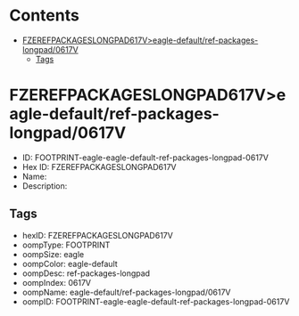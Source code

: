 



Contents
========

* [FZEREFPACKAGESLONGPAD617V>eagle-default/ref-packages-longpad/0617V](#fzerefpackageslongpad617veagle-defaultref-packages-longpad0617v)
	* [Tags](#tags)

# FZEREFPACKAGESLONGPAD617V>eagle-default/ref-packages-longpad/0617V

- ID: FOOTPRINT-eagle-eagle-default-ref-packages-longpad-0617V
- Hex ID: FZEREFPACKAGESLONGPAD617V
- Name: 
- Description: 

## Tags

- hexID: FZEREFPACKAGESLONGPAD617V
- oompType: FOOTPRINT
- oompSize: eagle
- oompColor: eagle-default
- oompDesc: ref-packages-longpad
- oompIndex: 0617V
- oompName: eagle-default/ref-packages-longpad/0617V
- oompID: FOOTPRINT-eagle-eagle-default-ref-packages-longpad-0617V
